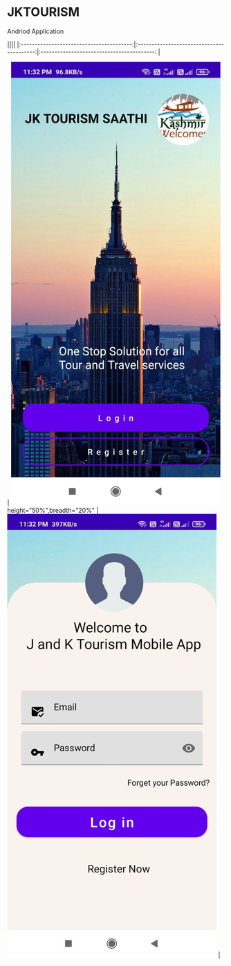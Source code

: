 # JKTOURISM
Andriod Application

</hr>
 ||||
|:----------------------------------------:|:-----------------------------------------:|:-----------------------------------------: |


| ![home](2.jpg) height="50%",breadth="20%" |![Imgur](3.jpg) |

